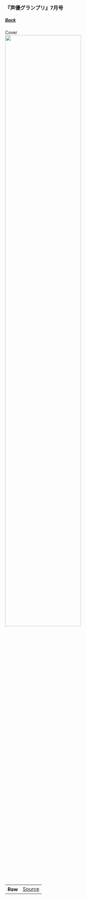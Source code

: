 ### 『声優グランプリ』7月号
##### [Back](Magazines_List.md)

Cover<br>
<img src="../../Magazine/SeiyuGrandPrix_2107.jpg" width="70%">

<table>
 <tr>
  <th>Raw</th>
  <td><a target="_blank" rel="noreferer noopener" href="https://www.amazon.co.jp/%E5%A3%B0%E5%84%AA%E3%82%B0%E3%83%A9%E3%83%B3%E3%83%97%E3%83%AA%EF%BC%92%EF%BC%90%EF%BC%92%EF%BC%91%E5%B9%B4%EF%BC%97%E6%9C%88%E5%8F%B7-%E9%9B%BB%E5%AD%90%E9%99%90%E5%AE%9A%EF%BC%9A%EF%BC%92%EF%BC%92-%EF%BC%97%E8%A1%A8%E7%B4%99%E7%89%B9%E5%88%A5%E7%89%88-%E9%9B%91%E8%AA%8C-%E5%A3%B0%E5%84%AA%E3%82%B0%E3%83%A9%E3%83%B3%E3%83%97%E3%83%AA%E7%B7%A8%E9%9B%86%E9%83%A8-ebook/dp/B096RZ4TWT/ref=sr_1_1?dchild=1&qid=1623482256&s=digital-text&sr=1-1&text=%E5%A3%B0%E5%84%AA%E3%82%B0%E3%83%A9%E3%83%B3%E3%83%97%E3%83%AA%E7%B7%A8%E9%9B%86%E9%83%A8">Source</a></td>
 </tr>
</table>
